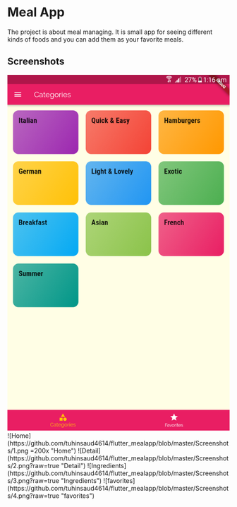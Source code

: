 # Meal App

The project is about meal managing. It is small app for seeing different kinds of foods and you can add them as your favorite meals.

## Screenshots
<img src="https://github.com/tuhinsaud4614/flutter_mealapp/blob/master/Screenshots/1.png">
![Home](https://github.com/tuhinsaud4614/flutter_mealapp/blob/master/Screenshots/1.png =200x "Home")
![Detail](https://github.com/tuhinsaud4614/flutter_mealapp/blob/master/Screenshots/2.png?raw=true "Detail")
![Ingredients](https://github.com/tuhinsaud4614/flutter_mealapp/blob/master/Screenshots/3.png?raw=true "Ingredients")
![favorites](https://github.com/tuhinsaud4614/flutter_mealapp/blob/master/Screenshots/4.png?raw=true "favorites")
